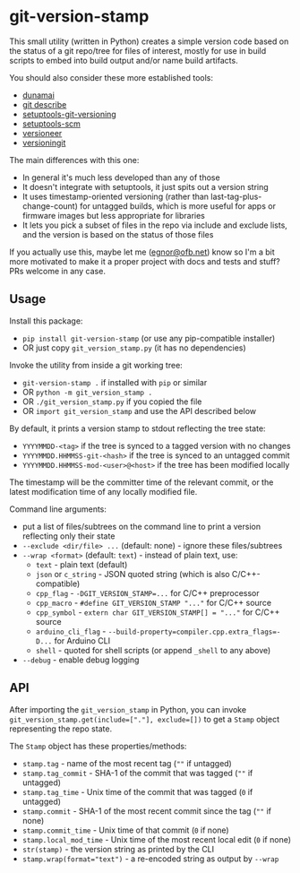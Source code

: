 # git-version-stamp

This small utility (written in Python) creates a simple version code based
on the status of a git repo/tree for files of interest, mostly for use in
build scripts to embed into build output and/or name build artifacts.

You should also consider these more established tools:
- [dunamai](https://github.com/mtkennerly/dunamai#readme)
- [git describe](https://git-scm.com/docs/git-describe)
- [setuptools-git-versioning](https://setuptools-git-versioning.readthedocs.io/)
- [setuptools-scm](https://github.com/pypa/setuptools-scm#readme)
- [versioneer](https://github.com/python-versioneer/python-versioneer#readme)
- [versioningit](https://versioningit.readthedocs.io/)

The main differences with this one:
- In general it's much less developed than any of those
- It doesn't integrate with setuptools, it just spits out a version string
- It uses timestamp-oriented versioning (rather than last-tag-plus-change-count)
  for untagged builds, which is more useful for apps or firmware images
  but less appropriate for libraries
- It lets you pick a subset of files in the repo via include and exclude
  lists, and the version is based on the status of those files

If you actually use this, maybe let me (egnor@ofb.net) know so I'm a bit
more motivated to make it a proper project with docs and tests and stuff?
PRs welcome in any case.

## Usage

Install this package:
- `pip install git-version-stamp` (or use any pip-compatible installer)
- OR just copy `git_version_stamp.py` (it has no dependencies)

Invoke the utility from inside a git working tree:
- `git-version-stamp .` if installed with `pip` or similar
- OR `python -m git_version_stamp .`
- OR `./git_version_stamp.py` if you copied the file
- OR `import git_version_stamp` and use the API described below

By default, it prints a version stamp to stdout reflecting the tree state:
- `YYYYMMDD-<tag>` if the tree is synced to a tagged version with no changes
- `YYYYMMDD.HHMMSS-git-<hash>` if the tree is synced to an untagged commit
- `YYYYMMDD.HHMMSS-mod-<user>@<host>` if the tree has been modified locally

The timestamp will be the committer time of the relevant commit, or the
latest modification time of any locally modified file.

Command line arguments:
- put a list of files/subtrees on the command line to print a version
  reflecting only their state
- `--exclude <dir/file> ...` (default: none) - ignore these files/subtrees
- `--wrap <format>` (default: `text`) - instead of plain text, use:
  - `text` - plain text (default)
  - `json` or `c_string` - JSON quoted string (which is also C/C++-compatible)
  - `cpp_flag` - `-DGIT_VERSION_STAMP=...` for C/C++ preprocessor
  - `cpp_macro` - `#define GIT_VERSION_STAMP "..."` for C/C++ source
  - `cpp_symbol` - `extern char GIT_VERSION_STAMP[] = "..."` for C/C++ source
  - `arduino_cli_flag` - `--build-property=compiler.cpp.extra_flags=-D...`
    for Arduino CLI
  - `shell` - quoted for shell scripts (or append `_shell` to any above)
- `--debug` - enable debug logging

## API

After importing the `git_version_stamp` in Python, you can invoke
`git_version_stamp.get(include=["."], exclude=[])` to get a `Stamp` object
representing the repo state.

The `Stamp` object has these properties/methods:
- `stamp.tag` - name of the most recent tag (`""` if untagged)
- `stamp.tag_commit` - SHA-1 of the commit that was tagged (`""` if untagged)
- `stamp.tag_time` - Unix time of the commit that was tagged (`0` if untagged)
- `stamp.commit` - SHA-1 of the most recent commit since the tag (`""` if none)
- `stamp.commit_time` - Unix time of that commit (`0` if none)
- `stamp.local_mod_time` - Unix time of the most recent local edit (`0` if none)
- `str(stamp)` - the version string as printed by the CLI
- `stamp.wrap(format="text")` - a re-encoded string as output by `--wrap`
